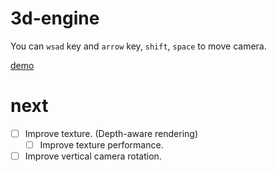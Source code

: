 # 3d-engine

You can `wsad` key and `arrow` key, `shift`, `space` to move camera.

[demo](https://naoki-tomita.github.io/3d-engine/dist/index.html)

# next
* [ ] Improve texture. (Depth-aware rendering)
    * [ ] Improve texture performance.
* [ ] Improve vertical camera rotation.
